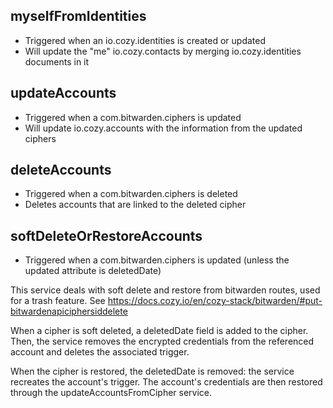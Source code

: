 ## myselfFromIdentities

* Triggered when an io.cozy.identities is created or updated
* Will update the "me" io.cozy.contacts by merging io.cozy.identities documents in it

## updateAccounts

* Triggered when a com.bitwarden.ciphers is updated
* Will update io.cozy.accounts with the information from the updated ciphers

## deleteAccounts

* Triggered when a com.bitwarden.ciphers is deleted
* Deletes accounts that are linked to the deleted cipher 

## softDeleteOrRestoreAccounts

* Triggered when a com.bitwarden.ciphers is updated (unless the updated attribute is deletedDate)

This service deals with soft delete and restore from
bitwarden routes, used for a trash feature.
See <https://docs.cozy.io/en/cozy-stack/bitwarden/#put-bitwardenapiciphersiddelete>

When a cipher is soft deleted, a deletedDate field is added to the
cipher. Then, the service removes the encrypted credentials from the
referenced account and deletes the associated trigger.

When the cipher is restored, the deletedDate is removed: the service
recreates the account's trigger. The account's credentials are then
restored through the updateAccountsFromCipher service.
